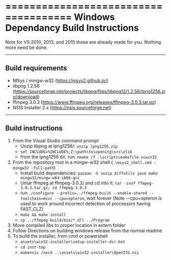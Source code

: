=====================================
Windows Dependancy Build Instructions
=====================================

Note for VS 2010, 2013, and 2015 these are already made for you. Nothing more need be done.

------------------
Build requirements
------------------
  * MSys / mingw-w32 (https://msys2.github.io/)
  * libpng 1.2.56 (https://sourceforge.net/projects/libpng/files/libpng12/1.2.56/lpng1256.zip/download)
  * ffmpeg 3.0.3 (https://www.ffmpeg.org/releases/ffmpeg-3.0.3.tar.gz)
  * NSIS Installer 2.x (https://nsis.sourceforge.net)

------------------
Build instructions
------------------
1. From the Visual Studio command prompt
    * Unzip libpng at lpng1256/: `unzip lpng1256.zip`
    * `set INCLUDE=%INCLUDE%;Z:\path\to\openitg\src\zlib`
    * from the lpng1256 dir, run: `nmake /f .\scripts\makefile.vcwin32`
2. From the repository root in a mingw-w32 shell (`.\msys2_shell.cmd -mingw32 -full-path`)
    * Install build dependencies: `pacman -S unzip diffutils yasm make mingw32/mingw-w64-i686-gcc`
    * Untar ffmpeg at ffmpeg-3.0.3/ and cd into it: `tar -zxvf ffmpeg-3.0.3.tar.gz; cd ffmpeg-3.0.3`
    * run `./configure --prefix=../ffmpeg-build --enable-shared --toolchain=msvc --cpu=opteron`, wait forever (Note --cpu=opteron is used to work around incorrect detection of processors having FAST_CLZ)
    * `make && make install`
    * `cp ../ffmpeg-build/bin/*.dll ../Program`
3. Move compiled libs to proper location in extern folder
4. Follow Directions on building windows release from the normal readme
5. To build the installer, from cmd or powershell
    * `assets\win32-installer\setup-installer-dir.bat`
    * `cd inst-tmp`
    * `makensis /nocd ..\assets\win32-installer\OpenITG.nsi`
